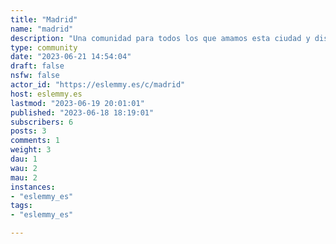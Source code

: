 ```yaml
---
title: "Madrid" 
name: "madrid"
description: "Una comunidad para todos los que amamos esta ciudad y disfrutamos de ella. Ciudad multicultural, acogedora, interesante y divertida en la que todos son bien acogidos. Su espíritu va más allá de ser la capital de España. Un lugar para disfrutarlo."
type: community
date: "2023-06-21 14:54:04"
draft: false
nsfw: false
actor_id: "https://eslemmy.es/c/madrid"
host: eslemmy.es
lastmod: "2023-06-19 20:01:01"
published: "2023-06-18 18:19:01"
subscribers: 6
posts: 3
comments: 1
weight: 3
dau: 1
wau: 2
mau: 2
instances:
- "eslemmy_es"
tags: 
- "eslemmy_es"

---
```

